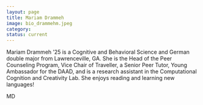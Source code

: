 ```yaml
---
layout: page
title: Mariam Drammeh
image: bio_drammehm.jpeg
category:
status: current
---
```


Mariam Drammeh ’25 is a Cognitive and Behavioral Science and German double major from Lawrenceville, GA. She is the Head of the Peer Counseling Program, Vice Chair of Traveller, a Senior Peer Tutor, Young Ambassador for the DAAD, and is a research assistant in the Computational Cognition and Creativity Lab. She enjoys reading and learning new languages! 

MD
